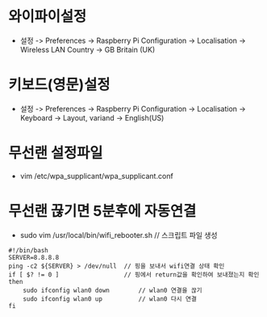 # 와이파이설정
  - 설정 -> Preferences -> Raspberry Pi Configuration -> Localisation -> Wireless LAN Country -> GB Britain (UK)

# 키보드(영문)설정
  - 설정 -> Preferences -> Raspberry Pi Configuration -> Localisation -> Keyboard -> Layout, variand -> English(US)

# 무선랜 설정파일
  - vim /etc/wpa_supplicant/wpa_supplicant.conf

# 무선랜 끊기면 5분후에 자동연결
  - sudo vim /usr/local/bin/wifi_rebooter.sh // 스크립트 파일 생성
```
#!/bin/bash
SERVER=8.8.8.8
ping -c2 ${SERVER} > /dev/null  // 핑을 보내서 wifi연결 상태 확인
if [ $? != 0 ]                  // 핑에서 return값을 확인하여 보내졌는지 확인
then
    sudo ifconfig wlan0 down        // wlan0 연결을 끊기
    sudo ifconfig wlan0 up          // wlan0 다시 연결
fi 
```
